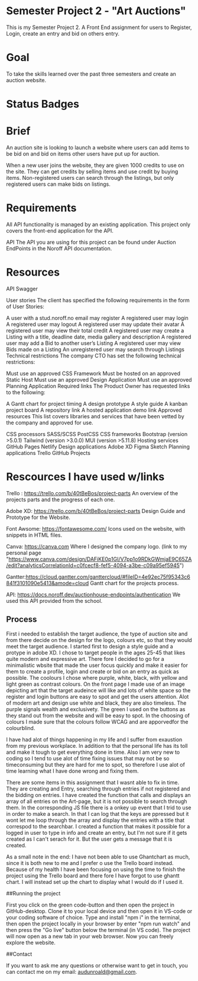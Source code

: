 # Semester Project 2 - "Art Auctions"
This is my Semester Project 2. A Front End assignment for users to Register, Login, create an entry and bid on others entry.

# Goal
To take the skills learned over the past three semesters and create an auction website.

# Status Badges


# Brief
An auction site is looking to launch a website where users can add items to be bid on and bid on items other users have put up for auction.

When a new user joins the website, they are given 1000 credits to use on the site. They can get credits by selling items and use credit by buying items. Non-registered users can search through the listings, but only registered users can make bids on listings.

# Requirements
All API functionality is managed by an existing application. This project only covers the front-end application for the API.

API
The API you are using for this project can be found under Auction EndPoints in the Noroff API documentation.

# Resources
API Swagger

User stories
The client has specified the following requirements in the form of User Stories:

A user with a stud.noroff.no email may register
A registered user may login
A registered user may logout
A registered user may update their avatar
A registered user may view their total credit
A registered user may create a Listing with a title, deadline date, media gallery and description
A registered user may add a Bid to another user’s Listing
A registered user may view Bids made on a Listing
An unregistered user may search through Listings
Technical restrictions
The company CTO has set the following technical restrictions:

Must use an approved CSS Framework
Must be hosted on an approved Static Host
Must use an approved Design Application
Must use an approved Planning Application
Required links
The Product Owner has requested links to the following:

A Gantt chart for project timing
A design prototype
A style guide
A kanban project board
A repository link
A hosted application demo link
Approved resources
This list covers libraries and services that have been vetted by the company and approved for use.

CSS processors
SASS/SCSS
PostCSS
CSS frameworks
Bootstrap (version >5.0.1)
Tailwind (version >3.0.0)
MUI (version >5.11.8)
Hosting services
GitHub Pages
Netlify
Design applications
Adobe XD
Figma
Sketch
Planning applications
Trello
GitHub Projects


# Rescources I have used w/links

Trello :  https://trello.com/b/40tBeBos/project-parts
An overview of the projects parts and the progress of each one.

Adobe XD: https://trello.com/b/40tBeBos/project-parts
Design Guide and Prototype for the Website.

Font Awsome: https://fontawesome.com/
Icons used on the website, with snippets in HTML files.

Canva: https://canva.com
Where I designed the company logo. (link to my personal page "https://www.canva.com/design/DAFiKE0p1GI/V7pp1o9RDkGWmjaE9C65ZA/edit?analyticsCorrelationId=c0fcecf8-fef5-4094-a3be-c09a95ef5945")

Gantter:https://cloud.gantter.com/ganttercloud/#fileID=4e92ec75f95343c6841f3101090e5413&amode=cloud
Gantt chart for the projects process.

API: https://docs.noroff.dev/auctionhouse-endpoints/authentication
We used this API provided from the school.

## Process

First i needed to establish the target audience, the type of auction site and from there decide on the design for the logo, colours etc, so that they would meet the target audience.
I started first to design a style guide and a protype in adobe XD. I chose to target people in the ages 25-45 that likes quite modern and expressive art. There fore I decided to go for a minimalistic wbsite that made the user focus quickly and make it easier for them to create a profile, login and create or bid on an entry as quick as possible. 
The coolours I chose where purple, white, black, with yellow and light green as contrast colours. On the front page I made use of an image depicting art that the target audeince will like and lots of white space so the register and login buttons are easy to spot and get the users attention. Alot of modern art and design use white and black, they are also timeless. The purple signals wealth and exclusivety. The green I used on the buttons as they stand out from the website and will be easy to spot.
In the choosing of colours I made sure that the colours follow WCAG and are apporvedfor the colourblind.

I have had alot of things happening in my life and I suffer from exaustion from my previous workplace. In addition to that the personal life has its toll and make it tough to get everything done in time. Also I am very new to coding so I tend to use alot of time fixing issues that may not be so timeconsuming but they are hard for me to spot, so therefore I use alot of time learning what I have done wrong and fixing them.

There are some items in this assignment that I wasnt able to fix in time. They are creating and Entry, searching through entries if not registered and the bidding on entries. I have created the function that calls and displays an array of all entries on the Art-page, but it is not possible to search through them. In the corresponding JS file there is a onkey up event that I trid to use in order to make a search. In that I can log that the keys are ppressed but it wont let me loop through the array and display the entries with a title that correspod to the searchbar.
I created a function that makes it possible for a logged in user to type in info and create an entry, but I'm not sure if it gets created as I can't serach for it. But the user gets a message that it is created.


As a small note in the end:
I have not been able to use Ghantchart as much, since it is both new to me and I prefer o use the Trello board instead. Because of my health I have been focusing on using the time to finish the project using the Trello board and there fore I have forgot to use ghantt chart. I will instead set up the chart to display what I would do if I used it.


##Running the project

First you click on the green code-button and then open the project in GitHub-desktop. Clone it to your local device and then open it in VS-code or your coding software of choice. Type and install "npm i" in the terminal, then open the project locally in your browser by enter "npm run watch" and then press the "Go live" button below the terminal (in VS code). The project will now open as a new tab in your web browser. Now you can freely explore the website.


##Contact

If you want to ask me any questions or otherwise want to get in touch, you can contact me on my email: audunroald@gmail.com.
